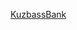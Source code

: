 <!DOCTYPE html>
<html lang="ru">
<head>
  <meta charset="UTF-8">
  <meta name="viewport" content="width=device-width, initial-scale=1.0">
  <meta http-equiv="X-UA-Compatible" content="ie=edge">
  <link href="style.css" rel="stylesheet">
</head>
<body>
  <div style="width: 100%">
    <p><a target="_blank" href="22.11/index.html">KuzbassBank</a target="_blank"></p>
  </div>
</body>
</html>
